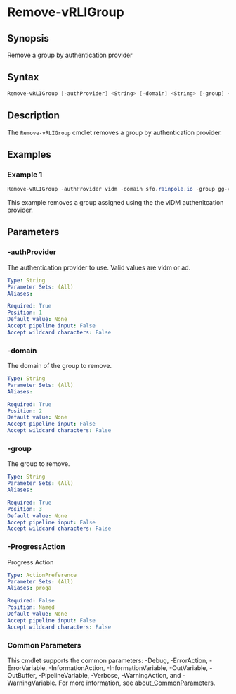 # Remove-vRLIGroup

## Synopsis

Remove a group by authentication provider

## Syntax

```powershell
Remove-vRLIGroup [-authProvider] <String> [-domain] <String> [-group] <String> [-ProgressAction <ActionPreference>] [<CommonParameters>]
```

## Description

The `Remove-vRLIGroup` cmdlet removes a group by authentication provider.

## Examples

### Example 1

```powershell
Remove-vRLIGroup -authProvider vidm -domain sfo.rainpole.io -group gg-vrli-admins
```

This example removes a group assigned using the the vIDM authenitcation provider.

## Parameters

### -authProvider

The authentication provider to use. Valid values are vidm or ad.

```yaml
Type: String
Parameter Sets: (All)
Aliases:

Required: True
Position: 1
Default value: None
Accept pipeline input: False
Accept wildcard characters: False
```

### -domain

The domain of the group to remove.

```yaml
Type: String
Parameter Sets: (All)
Aliases:

Required: True
Position: 2
Default value: None
Accept pipeline input: False
Accept wildcard characters: False
```

### -group

The group to remove.

```yaml
Type: String
Parameter Sets: (All)
Aliases:

Required: True
Position: 3
Default value: None
Accept pipeline input: False
Accept wildcard characters: False
```

### -ProgressAction

Progress Action

```yaml
Type: ActionPreference
Parameter Sets: (All)
Aliases: proga

Required: False
Position: Named
Default value: None
Accept pipeline input: False
Accept wildcard characters: False
```

### Common Parameters

This cmdlet supports the common parameters: -Debug, -ErrorAction, -ErrorVariable, -InformationAction, -InformationVariable, -OutVariable, -OutBuffer, -PipelineVariable, -Verbose, -WarningAction, and -WarningVariable. For more information, see [about_CommonParameters](http://go.microsoft.com/fwlink/?LinkID=113216).
